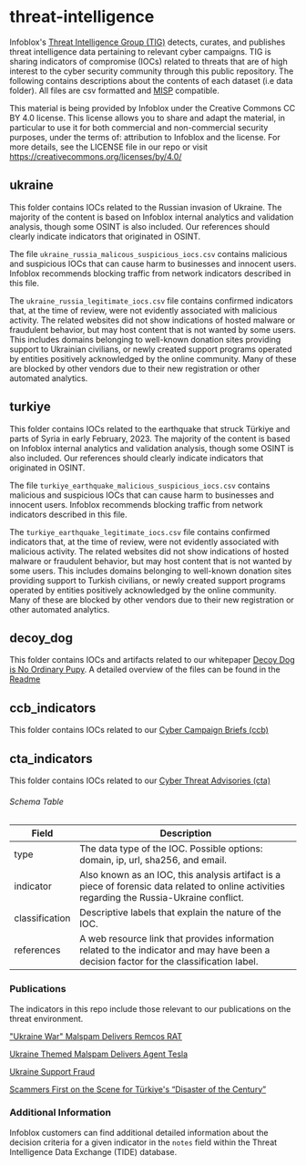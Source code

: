 # threat-intelligence

Infoblox's [Threat Intelligence Group (TIG)](https://www.infoblox.com/cyber-threat-intelligence/) detects, curates, and
publishes threat intelligence data pertaining to relevant cyber campaigns. TIG is sharing indicators of compromise (IOCs)
related to threats that are of high interest to the cyber security community through this public repository.
The following contains descriptions about the contents of each dataset (i.e data folder). All files are csv formatted
and [MISP](https://www.misp-project.org/) compatible.

This material is being provided by Infoblox under the Creative Commons CC BY 4.0 license. This license allows you to
share and adapt the material, in particular to use it for both commercial and non-commercial security purposes, under
the terms of: attribution to Infoblox and the license. For more details, see the LICENSE file in our repo or visit
https://creativecommons.org/licenses/by/4.0/

## ukraine
This folder contains IOCs related to the Russian invasion of Ukraine.
The majority of the content is based on Infoblox internal analytics and validation analysis, though some OSINT is also
included.  Our references should clearly indicate indicators that originated in OSINT.

The file `ukraine_russia_malicous_suspicious_iocs.csv` contains malicious and suspicious IOCs that can cause harm to
businesses and innocent users. Infoblox recommends blocking traffic from network indicators described in this file.

The `ukraine_russia_legitimate_iocs.csv` file contains confirmed indicators that,
at the time of review, were not evidently associated with malicious activity. The related websites did not show indications
of hosted malware or fraudulent behavior, but may host content that is not wanted by some users.
This includes domains belonging to well-known donation sites providing support to Ukrainian civilians, or newly
created support programs operated by entities positively acknowledged by the online community.  Many of these are
blocked by other vendors due to their new registration or other automated analytics.

## turkiye
This folder contains IOCs related to the earthquake that struck Türkiye and parts of Syria in early February, 2023.
The majority of the content is based on Infoblox internal analytics and validation analysis, though some OSINT is also
included.  Our references should clearly indicate indicators that originated in OSINT.

The file `turkiye_earthquake_malicious_suspicious_iocs.csv` contains malicious and suspicious IOCs that can cause harm to
businesses and innocent users. Infoblox recommends blocking traffic from network indicators described in this file.

The `turkiye_earthquake_legitimate_iocs.csv` file contains confirmed indicators that,
at the time of review, were not evidently associated with malicious activity. The related websites did not show indications
of hosted malware or fraudulent behavior, but may host content that is not wanted by some users.
This includes domains belonging to well-known donation sites providing support to Turkish civilians, or newly
created support programs operated by entities positively acknowledged by the online community.  Many of these are
blocked by other vendors due to their new registration or other automated analytics.


## decoy_dog 
This folder contains IOCs and artifacts related to our whitepaper  [Decoy Dog is No Ordinary Pupy](https://www.infoblox.com/resources/whitepaper/decoy-dog-is-no-ordinary-pupy-distinguishing-malware-via-dns ). A detailed overview of the files can be found in the [Readme](https://github.com/infobloxopen/threat-intelligence/tree/main/decoy_dog/README.md)

## ccb_indicators
This folder contains IOCs related to our [Cyber Campaign Briefs (ccb)](https://blogs.infoblox.com/category/cyber-threat-intelligence/cyber-campaign-briefs/)

## cta_indicators
This folder contains IOCs related to our [Cyber Threat Advisories (cta)](https://blogs.infoblox.com/category/cyber-threat-intelligence/cyber-threat-advisory/)

###### Schema Table
| Field              | Description |
| -----------        | ----------- |
| type               | The data type of the IOC. Possible options: domain, ip, url, sha256, and email.       |
| indicator          | Also known as an IOC, this analysis artifact is a piece of forensic data related to online activities regarding the Russia-Ukraine conflict.|
| classification     | Descriptive labels that explain the nature of the IOC. |
| references         | A web resource link that provides information related to the indicator and may have been a decision factor for the classification label.  |

### Publications

The indicators in this repo include those relevant to our publications on the threat environment.

["Ukraine War" Malspam Delivers Remcos RAT](https://blogs.infoblox.com/cyber-threat-intelligence/cyber-campaign-briefs/ukraine-war-malspam-delivers-remcos/)

[Ukraine Themed Malspam Delivers Agent Tesla](https://blogs.infoblox.com/cyber-threat-intelligence/cyber-campaign-briefs/ukraine-themed-malspam-drops-agent-tesla/)

[Ukraine Support Fraud](https://blogs.infoblox.com/cyber-threat-intelligence/cyber-threat-advisory/cyber-threat-advisory-ukrainian-support-fraud/)

[Scammers First on the Scene for Türkiye's “Disaster of the Century”](https://blogs.infoblox.com/cyber-threat-intelligence/scammers-first-on-the-scene-for-turkiyes-disaster-of-the-century/)



### Additional Information

Infoblox customers can find additional detailed information about the decision criteria for a given indicator in the `notes`
field within the Threat Intelligence Data Exchange (TIDE) database.
